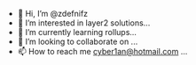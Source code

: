 - 👋 Hi, I’m @zdefnifz
- 👀 I’m interested in layer2 solutions...
- 🌱 I’m currently learning rollups...
- 💞️ I’m looking to collaborate on ...
- 📫 How to reach me cyber1an@hotmail.com ...

<!---
zdefnifz/zdefnifz is a ✨ special ✨ repository because its `README.md` (this file) appears on your GitHub profile.
You can click the Preview link to take a look at your changes.
--->
